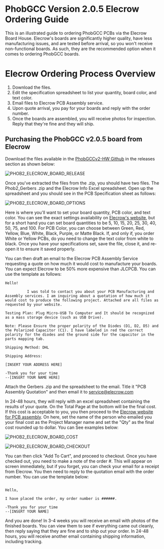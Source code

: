 # PhobGCC Version 2.0.5 Elecrow Ordering Guide

This is an illustrated guide to ordering PhobGCC PCBs via the Elecrow Board House. Elecrow's boards are significantly higher quality, have less manufacturing issues, and are tested before arrival, so you won't receive non-functional boards. As such, they are the recommended option when it comes to ordering PhobGCC boards.

# Elecrow Ordering Process Overview

1. Download the files.
2. Edit the specification spreadsheet to list your quantity, board color, and text color.
3. Email files to Elecrow PCB Assembly service.
4. Upon quote arrival, you pay for your boards and reply with the order number.
5. Once the boards are assembled, you will receive photos for inspection. Reply that they're fine and they will ship.

## Purchasing the PhobGCC v2.0.5 board from Elecrow

Download the files available in the [PhobGCCv2-HW Github](https://github.com/PhobGCC/PhobGCCv2-HW/releases/tag/v2.0.5) in the releases section as shown below:

![PHOB2_ELECROW_BOARD_RELEASE](https://github.com/PhobGCC/PhobGCC-doc/blob/main/For_Makers/Phob_Ordering_Guide_Images/phob2_elecrow_release.PNG?raw=true)

Once you've extracted the files from the .zip, you should have two files. The Phob2_Gerbers .zip and the Elecrow Info Excel spreadsheet. Open up the spreadsheet and you should see in the PCB Specification sheet as follows:

![PHOB2_ELECROW_BOARD_OPTIONS](https://github.com/PhobGCC/PhobGCC-doc/blob/main/For_Makers/Phob_Ordering_Guide_Images/phob2_elecrow_options.PNG?raw=true)

Here is where you'll want to set your board quantity, PCB color, and text color. You can see the exact settings availability on [Elecrow's website](https://www.elecrow.com/pcb-manufacturing.html), but for a short hand you can set board quantities to be 5, 10, 15, 20, 25, 30, 40, 50, 75, and 100. For PCB Color, you can choose between Green, Red, Yellow, Blue, White, Black, Purple, or Matte Black. If, and only if, you order White or Yellow PCBs, do you need to change the text color from white to black. Once you have your specifications set, save the file, close it, and re-open it to ensure it saved properly.

You can then draft an email to the Elecrow PCB Assembly Service requesting a quote on how much it would cost to manufacture your boards. You can expect Elecrow to be 50% more expensive than JLCPCB. You can use the template as follows:

```
Hello!

          I was told to contact you about your PCB Manufacturing and Assembly services. I am inquiring about a quotation of how much it would cost to produce the following project. Attached are all files as requested by your website.

Testing Plan: Plug Micro-USB To Computer and It should be recognized as a mass storage device (such as USB Drive).

Note: Please Ensure the proper polarity of the Diodes (D1, D2, D5) and the Polarized Capacitor (C1). I have labeled in red the correct polarity for the diodes and the ground side for the capacitor in the parts mapping tab.

Shipping Method: DHL

Shipping Address:

[INSERT YOUR ADDRESS HERE]

-Thank you for your time
--[INSERT YOUR NAME HERE]
```

Attach the Gerbers .zip and the spreadsheet to the email. Title it "PCB Assembly Quotation" and then email it to service@elecrow.com

In 24-48 hours, they will reply with an excel spreadsheet containing the results of your quote. On the Total Page at the bottom will be the final cost. If this cost is acceptable to you, you then proceed to the [Elecrow website for PCB assembly](https://www.elecrow.com/pcb-assembly.html). On here, set the name of the person who emailed you your final cost as the Project Manager name and set the "Qty" as the final cost rounded up to dollar. You can See examples below:

![PHOB2_ELECROW_BOARD_COST](https://github.com/PhobGCC/PhobGCC-doc/blob/main/For_Makers/Phob_Ordering_Guide_Images/phob2_elecrow_cost.PNG?raw=true)

![PHOB2_ELECROW_BOARD_CHECKOUT](https://github.com/PhobGCC/PhobGCC-doc/blob/main/For_Makers/Phob_Ordering_Guide_Images/phob2_elecrow_web.PNG?raw=true)

You can then click "Add To Cart", and proceed to checkout. Once you have checked out, you need to make a note of the order #. This will appear on screen immediately, but if you forget, you can check your email for a receipt from Elecrow. You then need to reply to the quotation email with the order number. You can use the template below:

```

Hello,

I have placed the order, my order number is ######.

-Thank you for your time
--[INSERT YOUR NAME]

```

And you are done! In 3-4 weeks you will receive an email with photos of the finished boards. You can view them to see if everything came out cleanly, then reply saying that they are fine and to ship out your order. In 24-48 hours, you will receive another email containing shipping information, including tracking.
